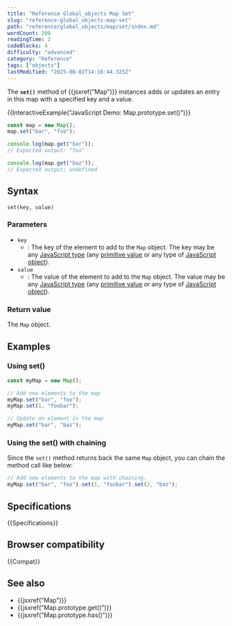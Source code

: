 ```yaml
---
title: "Reference Global_objects Map Set"
slug: "reference-global_objects-map-set"
path: "reference/global_objects/map/set/index.md"
wordCount: 209
readingTime: 2
codeBlocks: 4
difficulty: "advanced"
category: "Reference"
tags: ["objects"]
lastModified: "2025-08-02T14:16:44.325Z"
---
```



The **`set()`** method of {{jsxref("Map")}} instances adds or updates an entry in this map with a specified key and a value.

{{InteractiveExample("JavaScript Demo: Map.prototype.set()")}}

```js interactive-example
const map = new Map();
map.set("bar", "foo");

console.log(map.get("bar"));
// Expected output: "foo"

console.log(map.get("baz"));
// Expected output: undefined
```

## Syntax

```js-nolint
set(key, value)
```

### Parameters

- `key`
  - : The key of the element to add to the `Map` object. The key may be any [JavaScript type](/en-US/docs/Web/JavaScript/Guide/Data_structures) (any [primitive value](/en-US/docs/Web/JavaScript/Guide/Data_structures#primitive_values) or any type of [JavaScript object](/en-US/docs/Web/JavaScript/Guide/Data_structures#objects)).
- `value`
  - : The value of the element to add to the `Map` object. The value may be any [JavaScript type](/en-US/docs/Web/JavaScript/Guide/Data_structures) (any [primitive value](/en-US/docs/Web/JavaScript/Guide/Data_structures#primitive_values) or any type of [JavaScript object](/en-US/docs/Web/JavaScript/Guide/Data_structures#objects)).

### Return value

The `Map` object.

## Examples

### Using set()

```js
const myMap = new Map();

// Add new elements to the map
myMap.set("bar", "foo");
myMap.set(1, "foobar");

// Update an element in the map
myMap.set("bar", "baz");
```

### Using the set() with chaining

Since the `set()` method returns back the same `Map` object, you can chain the
method call like below:

```js
// Add new elements to the map with chaining.
myMap.set("bar", "foo").set(1, "foobar").set(2, "baz");
```

## Specifications

{{Specifications}}

## Browser compatibility

{{Compat}}

## See also

- {{jsxref("Map")}}
- {{jsxref("Map.prototype.get()")}}
- {{jsxref("Map.prototype.has()")}}
